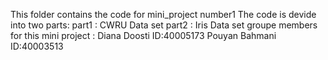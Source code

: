 This folder contains the code for mini_project number1
The code is devide into two parts:
part1 : CWRU Data set 
part2 : Iris Data set
groupe members for this mini project :
Diana Doosti   ID:40005173
Pouyan Bahmani ID:40003513
